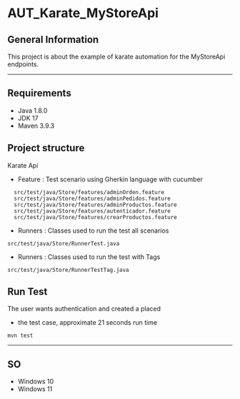 # AUT_Karate_MyStoreApi

## General Information
This project is about the example of karate automation for the MyStoreApi endpoints.
***
## Requirements
- Java 1.8.0
- JDK 17
- Maven 3.9.3

## Project structure
Karate Api

- Feature : Test scenario using Gherkin language with cucumber
```
  src/test/java/Store/features/adminOrden.feature
  src/test/java/Store/features/adminPedidos.feature
  src/test/java/Store/features/adminProductos.feature
  src/test/java/Store/features/autenticador.feature
  src/test/java/Store/features/crearProductos.feature
```
- Runners : Classes used to run the test all scenarios 
```
src/test/java/Store/RunnerTest.java
```
- Runners : Classes used to run the test with Tags
```
src/test/java/Store/RunnerTestTag.java
```
## Run Test
The user wants authentication and created a placed 
- the test case, approximate 21 seconds run time 
```
mvn test
```
***
## SO
- Windows 10
- Windows 11
